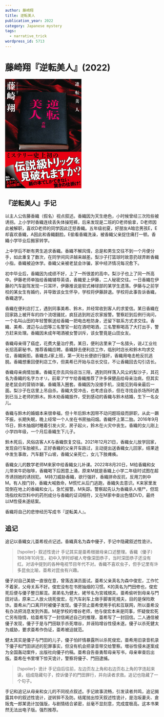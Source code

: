 ```yaml
---
author: 藤崎翔
title: 逆転美人
publication_year: 2022
category: Japanese mystery
tags:
  - narrative_trick
wordpress_id: 5713
---
```


# 藤崎翔『逆転美人』(2022)

<img src=images/2022_cover.jpg width=250/>

## 『逆転美人』手记

以主人公佐藤香織（假名）视点叙述。香織因为天生绝色，小时候曾经三次险些被诱拐。上小学时香織连续丢失体操短裤，后来发现是二班的D老师偷拿，D老师因此被解职，喜欢D老师的同学因此迁怒香織。五年级初夏，好朋友A暗恋男孩E，E却喜欢香織，A因此和香織翻脸。E偷看香織洗澡，被香織父亲捉住痛打一顿。香織小学毕业后搬家转学。

上中学后不断有男生追求香織。香織不解风情，总是和男生交往不到一个月便分手，如此重复了数次，在同学间风评越来越差。梨沙子打篮球时故意扔球弄断香織小指，香織被迫休学。香織父亲被老鼠会诈骗，家中经济情况每况愈下。

初中毕业后，香織因为成绩不好，上了一所很差的高中。梨沙子也上了同一所高中。伊藤老师单独给香織辅导英语，香織爱上伊藤，二人秘密交往。一日香織在伊藤的汽车副驾发现一只耳环，伊藤推说是软式棒球部的某学生遗落。伊藤与之前学校的某女生有婚约，并导致该女生怀孕，学校将伊藤辞退。学校将此事告诉香織，香織退学。

香織在便利店打工，遇到同事美希、鈴木，并经常收到客人的求爱信。某日香織在回家路上被开车的四个流氓骚扰，疯狂逃到附近农家报警。警察赶到后例行询问，一个名叫山田的年轻警察送给香織一把电击枪防身，还留下联系方式求交往。香織、美希、渡辺与山田等三名警官一起在酒吧喝酒，三名警察喝高了大打出手，警方赶来处理。香織因未成年喝酒被女警训斥，该女警竟是山田女友。

香織母亲得了癌症，花费大量治疗费。某日，便利店里来了一名猎头，说J工业社长招高薪秘书，推荐香織应聘。香織辞去便利店工作，临别时店长和鈴木均求交往，香織婉拒。香織去J家上班，第一天社长便欲行强奸，香織用电击枪反抗逃脱。香織想重回便利店工作，但美希已开始与店长交往，不让香織回去勾引店长。

香織母亲病情加重。香織无奈去风俗店当三陪，遇到同样落入风尘的梨沙子，其花名为香織的名字カオリ。前辈アザサ给香織推荐了许多保健品给母亲治病，但其实是老鼠会的营销诈骗，香織落入圈套。香織因为没接手机，没能见到母亲最后一面。梨沙子在店里上吊自杀。香織大受冲击，也考虑自杀，但在寻找自杀场所时遇到已当上老师的鈴木。鈴木劝香織振作，受到感动的香織与鈴木结婚，生下一名女儿。

香織与鈴木的婚姻本来很幸福，但十年后鈴木因带不动问题班级而辞职，从此一蹶不振，长期失眠，晚上经常一个人坐在书房抽闷烟。香織怀上第二胎。2016年9月15日，鈴木抽烟时睡着引发火灾，房子起火，鈴木在火灾中丧生。香織的女儿刚上小学四年级，一个月后香織生下儿子。

鈴木死后，风俗店客人K与香織恢复交往。2021年12月21日，香織女儿放学回家，发现自行车胎被扎，正好香織的父亲开车路过，主动提出送香織女儿回家，结果途中发生事故，汽车翻下山坡，香織父亲死亡，女儿下肢瘫痪。

香織女儿的数学老师M来家中给香織女儿补课。2022年8月20日，M给香織和女儿带来牛奶咖啡，香織喝下后困意上涌，原来M就是香織上小学二年级时试图在超市诱拐她的诱拐犯。
M持刀威胁香織，欲行强奸，香織拼命反抗，反用刀刺中M。有人按门铃，香織大喊救命，M慌忙从后门逃跑，香織失去意识。K来家里发现倒在地上的香織和女儿，急忙报警。M失踪。警察起先认为香織杀人埋尸，但现场指纹和饮料中的药剂成分与香織的证词相符，又在M家中查出色情DVD，最终以M性侵未遂结案。

香織将自己的悲惨经历写成书『逆転美人』。

## 追记

追记以香織女儿亜希视点记述。香織真名为森中優子，手记中隐藏叙述性诡计。

> [!spoiler]- 叙述性诡计
> 手记其实是亜希根据母亲口述整理。香織（優子）1983年10月生，初中入学时却被人夸像深田恭子，当时深田恭子还没有红。对话中提到的各种电视节目年代不对。香織不喜欢虫子，但手记里有许多昆虫比喻，亜希对昆虫有兴趣。

優子对自己美貌一直很在意，曾落选演员面试。亜希父亲真名为森中俊宏，工作忙不着家，父母关系不好。俊宏没有在书房抽烟的习惯。K的真名为門田修也，俊宏死后便与優子整日厮混。弟弟名为健太，姥爷名为宮城規夫。亜希偷听到母亲与門田对话，原来二人放火烧死俊宏，在汽车刹车上做手脚害死規夫，目的是保险欺诈。亜希从门口离开时被優子发现。優子禁止亜希使用手机和互联网，所以亜希没有办法把消息发到外面。M是学校的増谷老师，他与俊宏本来是同事，怀疑俊宏死亡另有隐情，给亜希写了一封信阐述自己的推理，亜希写了一封回信。二人通信被優子发现，優子于是与門田联手杀死増谷，并诬陷增谷性侵未遂。優子以杀死健太为威胁，要求亜希作伪证，亜希被迫就范。

健太其实是優子与門田的儿子，優子怕奸情暴露所以杀死俊宏。亜希用旧录音机录下優子和門田讲述的犯罪事实，但没有机会把录音带交给警察。増谷性侵未遂案成为全国轰动案件，出版社向優子约稿。亜希自告奋勇帮母亲写书，母亲审查后出版。亜希在书里埋下惊天诡计，警察将優子、門田逮捕。

> [!spoiler]- 诡计
> 手记自后往前，左边页左上角和右边页右上角的字连起来读，组成隐藏句子，控诉優子的門田罪行，并向读者求救。追记也隐藏了一个句子。

手记和追记从母亲和女儿的不同视点叙述。手记故事流畅，引发读者共鸣，追记揭露其中的叙述性诡计，逆转猝不及防。结尾抛出惊天叙述性诡计，是泡坂妻夫、倉阪鬼一郎某诡计加强版，与剧情结合紧密，丝毫不显刻意，完成度极高。这本书果然无法出电子版。强烈推荐。